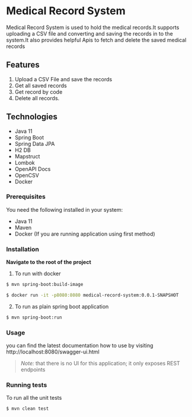 # Medical Record System
Medical Record System is used to hold the medical records.It supports uploading
a CSV file and converting and saving the records in to the system.It also provides helpful
Apis to fetch and delete the saved medical records
## Features
1. Upload a CSV File and save the records
2. Get all saved records
3. Get record by code
4. Delete all records.

## Technologies
- Java 11
- Spring Boot
- Spring Data JPA
- H2 DB
- Mapstruct
- Lombok
- OpenAPI Docs
- OpenCSV
- Docker

### Prerequisites
You need the following installed in your system:
- Java 11
- Maven
- Docker (If you are running application using first method)

### Installation
**Navigate to the root of the project**

1. To run with docker
```bash
$ mvn spring-boot:build-image
```
```bash
$ docker run -it -p8080:8080 medical-record-system:0.0.1-SNAPSHOT
```

2. To run as plain spring boot application
```bash
$ mvn spring-boot:run
```

### Usage
you can find the latest documentation how to use
by visiting http://localhost:8080/swagger-ui.html
> *Note:* that there is no UI for this application; it only exposes REST endpoints

### Running tests
To run all the unit tests
```bash
$ mvn clean test
```